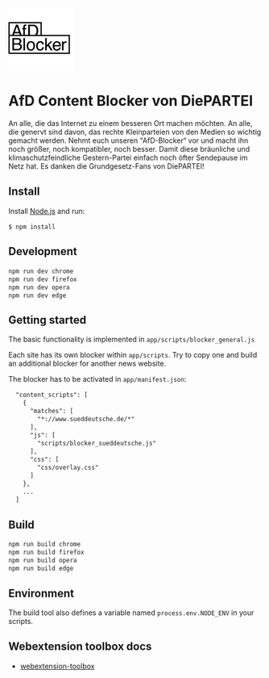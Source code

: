 ![AfD Blocker](app/images/icon-128.png)

# AfD Content Blocker von DiePARTEI

An alle, die das Internet zu einem besseren Ort machen möchten.
An alle, die genervt sind davon, das rechte Kleinparteien von den Medien so wichtig gemacht werden.
Nehmt euch unseren "AfD-Blocker“ vor und macht ihn noch größer, noch kompatibler, noch besser.
Damit diese bräunliche und klimaschutzfeindliche Gestern-Partei einfach noch öfter Sendepause im Netz hat.
Es danken die Grundgesetz-Fans von DiePARTEI!

## Install

Install [Node.js](https://nodejs.org/en/) and run:

	$ npm install

## Development

    npm run dev chrome
    npm run dev firefox
    npm run dev opera
    npm run dev edge

## Getting started

The basic functionality is implemented in `app/scripts/blocker_general.js`

Each site has its own blocker within `app/scripts`.
Try to copy one and build an additional blocker for another news website.

The blocker has to be activated in `app/manifest.json`:

      "content_scripts": [
        {
          "matches": [
            "*://www.sueddeutsche.de/*"
          ],
          "js": [
            "scripts/blocker_sueddeutsche.js"
          ],
          "css": [
            "css/overlay.css"
          ]
        },
        ...
      ]

## Build

    npm run build chrome
    npm run build firefox
    npm run build opera
    npm run build edge

## Environment

The build tool also defines a variable named `process.env.NODE_ENV` in your scripts. 

## Webextension toolbox docs

* [webextension-toolbox](https://github.com/HaNdTriX/webextension-toolbox)
